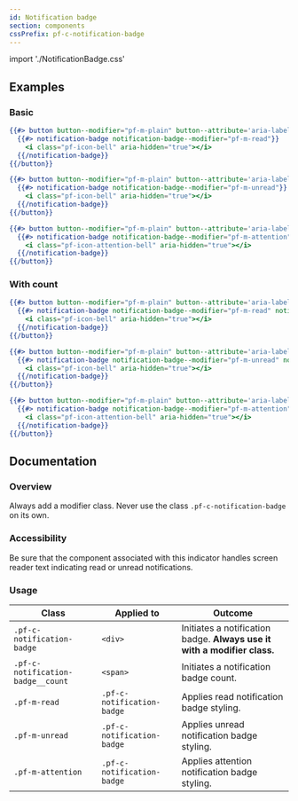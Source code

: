 ```yaml
---
id: Notification badge
section: components
cssPrefix: pf-c-notification-badge
---
```


import './NotificationBadge.css'

## Examples

### Basic

```hbs
{{#> button button--modifier="pf-m-plain" button--attribute='aria-label="Notifications"'}}
  {{#> notification-badge notification-badge--modifier="pf-m-read"}}
    <i class="pf-icon-bell" aria-hidden="true"></i>
  {{/notification-badge}}
{{/button}}

{{#> button button--modifier="pf-m-plain" button--attribute='aria-label="Unread notifications"'}}
  {{#> notification-badge notification-badge--modifier="pf-m-unread"}}
    <i class="pf-icon-bell" aria-hidden="true"></i>
  {{/notification-badge}}
{{/button}}

{{#> button button--modifier="pf-m-plain" button--attribute='aria-label="Attention notifications"'}}
  {{#> notification-badge notification-badge--modifier="pf-m-attention"}}
    <i class="pf-icon-attention-bell" aria-hidden="true"></i>
  {{/notification-badge}}
{{/button}}
```

### With count

```hbs
{{#> button button--modifier="pf-m-plain" button--attribute='aria-label="Notifications"'}}
  {{#> notification-badge notification-badge--modifier="pf-m-read" notification-badge--count="24"}}
    <i class="pf-icon-bell" aria-hidden="true"></i>
  {{/notification-badge}}
{{/button}}

{{#> button button--modifier="pf-m-plain" button--attribute='aria-label="Unread notifications"'}}
  {{#> notification-badge notification-badge--modifier="pf-m-unread" notification-badge--count="25"}}
    <i class="pf-icon-bell" aria-hidden="true"></i>
  {{/notification-badge}}
{{/button}}

{{#> button button--modifier="pf-m-plain" button--attribute='aria-label="Attention notifications"'}}
  {{#> notification-badge notification-badge--modifier="pf-m-attention" notification-badge--count="26"}}
    <i class="pf-icon-attention-bell" aria-hidden="true"></i>
  {{/notification-badge}}
{{/button}}
```

## Documentation

### Overview

Always add a modifier class. Never use the class `.pf-c-notification-badge` on its own.

### Accessibility

Be sure that the component associated with this indicator handles screen reader text indicating read or unread notifications.

### Usage

| Class | Applied to | Outcome |
| -- | -- | -- |
| `.pf-c-notification-badge` | `<div>` |  Initiates a notification badge. **Always use it with a modifier class.** |
| `.pf-c-notification-badge__count` | `<span>` |  Initiates a notification badge count. |
| `.pf-m-read` | `.pf-c-notification-badge` |  Applies read notification badge styling. |
| `.pf-m-unread` | `.pf-c-notification-badge` |  Applies unread notification badge styling. |
| `.pf-m-attention` | `.pf-c-notification-badge` |  Applies attention notification badge styling. |
